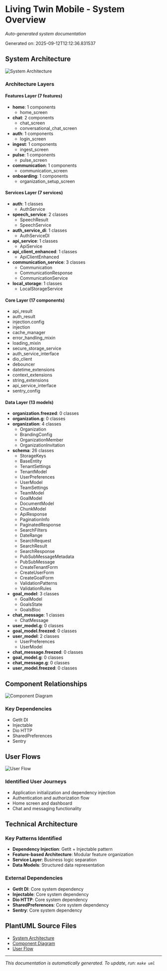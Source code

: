 # Living Twin Mobile - System Overview

*Auto-generated system documentation*

Generated on: 2025-09-12T12:12:36.831537

## System Architecture

![System Architecture](./system_architecture.png)

### Architecture Layers

#### Features Layer (7 features)
- **home**: 1 components
  - home_screen
- **chat**: 2 components
  - chat_screen
  - conversational_chat_screen
- **auth**: 1 components
  - login_screen
- **ingest**: 1 components
  - ingest_screen
- **pulse**: 1 components
  - pulse_screen
- **communication**: 1 components
  - communication_screen
- **onboarding**: 1 components
  - organization_setup_screen

#### Services Layer (7 services)
- **auth**: 1 classes
  - AuthService
- **speech_service**: 2 classes
  - SpeechResult
  - SpeechService
- **auth_service_di**: 1 classes
  - AuthServiceDI
- **api_service**: 1 classes
  - ApiService
- **api_client_enhanced**: 1 classes
  - ApiClientEnhanced
- **communication_service**: 3 classes
  - Communication
  - CommunicationResponse
  - CommunicationService
- **local_storage**: 1 classes
  - LocalStorageService

#### Core Layer (17 components)
- api_result
- auth_result
- injection.config
- injection
- cache_manager
- error_handling_mixin
- loading_mixin
- secure_storage_service
- auth_service_interface
- dio_client
- debouncer
- datetime_extensions
- context_extensions
- string_extensions
- api_service_interface
- sentry_config

#### Data Layer (13 models)
- **organization.freezed**: 0 classes
- **organization.g**: 0 classes
- **organization**: 4 classes
  - Organization
  - BrandingConfig
  - OrganizationMember
  - OrganizationInvitation
- **schema**: 26 classes
  - StorageKeys
  - BaseEntity
  - TenantSettings
  - TenantModel
  - UserPreferences
  - UserModel
  - TeamSettings
  - TeamModel
  - GoalModel
  - DocumentModel
  - ChunkModel
  - ApiResponse
  - PaginationInfo
  - PaginatedResponse
  - SearchFilters
  - DateRange
  - SearchRequest
  - SearchResult
  - SearchResponse
  - PubSubMessageMetadata
  - PubSubMessage
  - CreateTenantForm
  - CreateUserForm
  - CreateGoalForm
  - ValidationPatterns
  - ValidationRules
- **goal_model**: 3 classes
  - GoalModel
  - GoalsState
  - GoalsBloc
- **chat_message**: 1 classes
  - ChatMessage
- **user_model.g**: 0 classes
- **goal_model.freezed**: 0 classes
- **user_model**: 2 classes
  - UserPreferences
  - UserModel
- **chat_message.freezed**: 0 classes
- **goal_model.g**: 0 classes
- **chat_message.g**: 0 classes
- **user_model.freezed**: 0 classes

## Component Relationships

![Component Diagram](./component_diagram.png)

### Key Dependencies
- GetIt DI
- Injectable
- Dio HTTP
- SharedPreferences
- Sentry

## User Flows

![User Flow](./user_flow.png)

### Identified User Journeys
- Application initialization and dependency injection
- Authentication and authorization flow
- Home screen and dashboard
- Chat and messaging functionality

## Technical Architecture

### Key Patterns Identified
- **Dependency Injection**: GetIt + Injectable pattern
- **Feature-based Architecture**: Modular feature organization
- **Service Layer**: Business logic separation
- **Data Models**: Structured data representation

### External Dependencies
- **GetIt DI**: Core system dependency
- **Injectable**: Core system dependency
- **Dio HTTP**: Core system dependency
- **SharedPreferences**: Core system dependency
- **Sentry**: Core system dependency

## PlantUML Source Files

- [System Architecture](./system_architecture.puml)
- [Component Diagram](./component_diagram.puml)
- [User Flow](./user_flow.puml)

---
*This documentation is automatically generated. To update, run: `make uml`*
